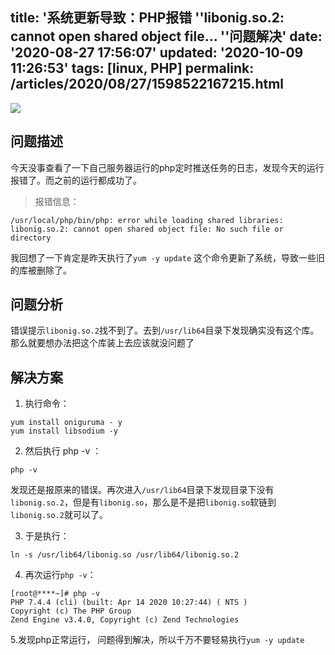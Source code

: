 title: '系统更新导致：PHP报错 ''libonig.so.2: cannot open shared object file... ''问题解决'
date: '2020-08-27 17:56:07'
updated: '2020-10-09 11:26:53'
tags: [linux, PHP]
permalink: /articles/2020/08/27/1598522167215.html
---
![](https://img.hacpai.com/bing/20200304.jpg?imageView2/1/w/960/h/540/interlace/1/q/100)

## 问题描述

今天没事查看了一下自己服务器运行的php定时推送任务的日志，发现今天的运行报错了。而之前的运行都成功了。

> 报错信息：

```
/usr/local/php/bin/php: error while loading shared libraries: libonig.so.2: cannot open shared object file: No such file or directory
```

我回想了一下肯定是昨天执行了`yum -y update` 这个命令更新了系统，导致一些旧的库被删除了。

## 问题分析

错误提示`libonig.so.2`找不到了。去到`/usr/lib64`目录下发现确实没有这个库。
那么就要想办法把这个库装上去应该就没问题了

## 解决方案

1. 执行命令：

```
yum install oniguruma - y
yum install libsodium -y
```

2. 然后执行 php -v ：

```
php -v
```

发现还是报原来的错误。再次进入`/usr/lib64`目录下发现目录下没有`libonig.so.2`，但是有`libonig.so`，那么是不是把`libonig.so`软链到`libonig.so.2`就可以了。

3. 于是执行：

```
ln -s /usr/lib64/libonig.so /usr/lib64/libonig.so.2
```

4. 再次运行`php -v`：

```
[root@****~]# php -v 
PHP 7.4.4 (cli) (built: Apr 14 2020 10:27:44) ( NTS )
Copyright (c) The PHP Group
Zend Engine v3.4.0, Copyright (c) Zend Technologies
```

5.发现php正常运行， 问题得到解决，所以千万不要轻易执行`yum -y update`

